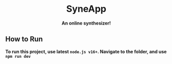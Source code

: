 <div align="center">
  <h1><strong>SyneApp<strong></h1>
  <p>An online synthesizer!</p>
</div>

## How to Run
To run this project, use latest `node.js v16+`.
Navigate to the folder, and use `npm run dev`
